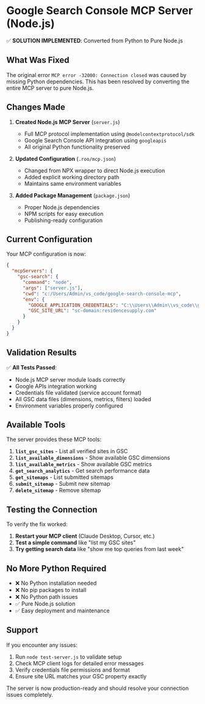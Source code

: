 # Google Search Console MCP Server (Node.js)

✅ **SOLUTION IMPLEMENTED**: Converted from Python to Pure Node.js

## What Was Fixed

The original error `MCP error -32000: Connection closed` was caused by missing Python dependencies. This has been resolved by converting the entire MCP server to pure Node.js.

## Changes Made

1. **Created Node.js MCP Server** (`server.js`)
   - Full MCP protocol implementation using `@modelcontextprotocol/sdk`
   - Google Search Console API integration using `googleapis`
   - All original Python functionality preserved

2. **Updated Configuration** (`.roo/mcp.json`)
   - Changed from NPX wrapper to direct Node.js execution
   - Added explicit working directory path
   - Maintains same environment variables

3. **Added Package Management** (`package.json`)
   - Proper Node.js dependencies
   - NPM scripts for easy execution
   - Publishing-ready configuration

## Current Configuration

Your MCP configuration is now:

```json
{
  "mcpServers": {
    "gsc-search": {
      "command": "node",
      "args": ["server.js"],
      "cwd": "c:/Users/Admin/vs_code/google-search-console-mcp",
      "env": {
        "GOOGLE_APPLICATION_CREDENTIALS": "C:\\Users\\Admin\\vs_code\\google_api\\vscode-mcps-fc79d0a8902f.json",
        "GSC_SITE_URL": "sc-domain:residencesupply.com"
      }
    }
  }
}
```

## Validation Results

✅ **All Tests Passed**:
- Node.js MCP server module loads correctly
- Google APIs integration working
- Credentials file validated (service account format)
- All GSC data files (dimensions, metrics, filters) loaded
- Environment variables properly configured

## Available Tools

The server provides these MCP tools:

1. **`list_gsc_sites`** - List all verified sites in GSC
2. **`list_available_dimensions`** - Show available GSC dimensions
3. **`list_available_metrics`** - Show available GSC metrics  
4. **`get_search_analytics`** - Get search performance data
5. **`get_sitemaps`** - List submitted sitemaps
6. **`submit_sitemap`** - Submit new sitemap
7. **`delete_sitemap`** - Remove sitemap

## Testing the Connection

To verify the fix worked:

1. **Restart your MCP client** (Claude Desktop, Cursor, etc.)
2. **Test a simple command** like "list my GSC sites" 
3. **Try getting search data** like "show me top queries from last week"

## No More Python Required

- ❌ No Python installation needed
- ❌ No pip packages to install  
- ❌ No Python path issues
- ✅ Pure Node.js solution
- ✅ Easy deployment and maintenance

## Support

If you encounter any issues:

1. Run `node test-server.js` to validate setup
2. Check MCP client logs for detailed error messages
3. Verify credentials file permissions and format
4. Ensure site URL matches your GSC property exactly

The server is now production-ready and should resolve your connection issues completely.